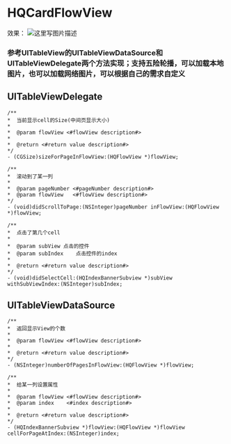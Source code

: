 # HQCardFlowView
效果：
![这里写图片描述](https://img-blog.csdn.net/20180724141023415?watermark/2/text/aHR0cHM6Ly9ibG9nLmNzZG4ubmV0L3UwMTA5NjAyNjU=/font/5a6L5L2T/fontsize/400/fill/I0JBQkFCMA==/dissolve/70)


###  参考UITableView的UITableViewDataSource和UITableViewDelegate两个方法实现；支持五险轮播，可以加载本地图片，也可以加载网络图片，可以根据自己的需求自定义

##  UITableViewDelegate
```
/**
*  当前显示cell的Size(中间页显示大小)
*
*  @param flowView <#flowView description#>
*
*  @return <#return value description#>
*/
- (CGSize)sizeForPageInFlowView:(HQFlowView *)flowView;

/**
*  滚动到了某一列
*
*  @param pageNumber <#pageNumber description#>
*  @param flowView   <#flowView description#>
*/
- (void)didScrollToPage:(NSInteger)pageNumber inFlowView:(HQFlowView *)flowView;

/**
*  点击了第几个cell
*
*  @param subView 点击的控件
*  @param subIndex    点击控件的index
*
*  @return <#return value description#>
*/
- (void)didSelectCell:(HQIndexBannerSubview *)subView withSubViewIndex:(NSInteger)subIndex;
```

##  UITableViewDataSource
```
/**
*  返回显示View的个数
*
*  @param flowView <#flowView description#>
*
*  @return <#return value description#>
*/
- (NSInteger)numberOfPagesInFlowView:(HQFlowView *)flowView;

/**
*  给某一列设置属性
*
*  @param flowView <#flowView description#>
*  @param index    <#index description#>
*
*  @return <#return value description#>
*/
- (HQIndexBannerSubview *)flowView:(HQFlowView *)flowView cellForPageAtIndex:(NSInteger)index;
```
